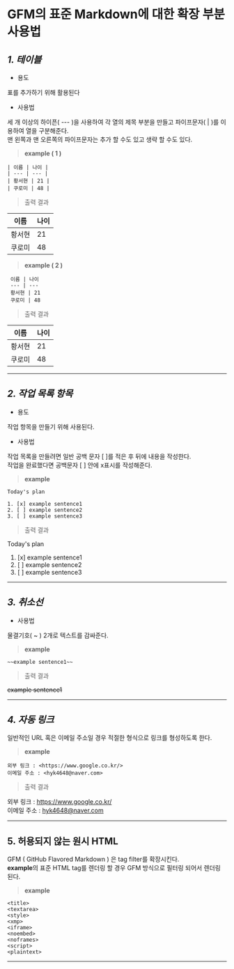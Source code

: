 # GFM의  표준 Markdown에 대한 확장 부분 사용법
## *1. 테이블*

 + 용도</br>

표를 추가하기 위해 활용된다


+ 사용법</br>

세 개 이상의 하이픈( --- )을 사용하여 각 열의 제목 부분을 만들고 파이프문자( | )를 이용하여 열을 구분해준다.</br>
맨 왼쪽과 맨 오른쪽의 파이프문자는 추가 할 수도 있고 생략 할 수도 있다.

> **example ( 1 )**</br>

    | 이름 | 나이 |
    | --- | --- |
    | 황서현 | 21 |
    | 쿠로미 | 48 |
    
> 출력 결과</br>

  | 이름 | 나이 |
  | --- | --- |
  | 황서현 | 21 |
  | 쿠로미 | 48 |
  
> **example ( 2 )**</br>

     이름 | 나이 
     --- | --- 
     황서현 | 21 
     쿠로미 | 48 

> 출력 결과</br>

   이름 | 나이 
   --- | --- 
   황서현 | 21 
   쿠로미 | 48 
   
   ___
  
  
  
## *2. 작업 목록 항목*

 + 용도</br>


 작업 항목을 만들기 위해 사용된다.




+ 사용법</br>

작업 목록을 만들려면 일반 공백 문자 [ ]를 적은 후 뒤에 내용을 작성한다.</br>
작업을 완료했다면 공백문자 [ ] 안에 x표시를 작성해준다.

>  **example**</br>

    Today's plan
    
    1. [x] example sentence1
    2. [ ] example sentence2
    3. [ ] example sentence3
    
> 출력 결과</br>


  Today's plan
  
   1. [x] example sentence1
   2. [ ] example sentence2
   3. [ ] example sentence3
 
 ___
 
  
## *3. 취소선*
+ 사용법</br>

물결기호( ~ ) 2개로 텍스트를 감싸준다.

>  **example**</br>

    ~~example sentence1~~
    
> 출력 결과</br>

 ~~example sentence1~~

___


## *4. 자동 링크*
일반적인 URL 혹은 이메일 주소일 경우 적절한 형식으로 링크를 형성하도록 한다.
>  **example**</br>

    외부 링크 : <https://www.google.co.kr/>
    이메일 주소 : <hyk4648@naver.com>
    
> 출력 결과</br>

외부 링크 : <https://www.google.co.kr/> </br>
이메일 주소 : <hyk4648@naver.com>

___


## 5. 허용되지 않는 원시 HTML
GFM ( GitHub Flavored Markdown ) 은 tag filter를 확장시킨다. </br>
**example**의 표준 HTML tag를 렌더링 할 경우 GFM 방식으로 필터링 되어서 렌더링 된다.

>  **example**</br>

    <title>
    <textarea>
    <style>
    <xmp>
    <iframe>
    <noembed>
    <noframes>
    <script>
    <plaintext>
    



___

